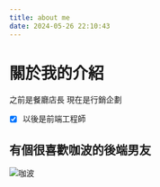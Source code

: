 ```yaml
---
title: about me
date: 2024-05-26 22:10:43
---
```

# 關於我的介紹
之前是餐廳店長
現在是行銷企劃
- [X] 以後是前端工程師


## 有個很喜歡咖波的後端男友
![咖波](https://www.7-11.com.tw/event/22doraemon/images/capoo/kv-min.png)